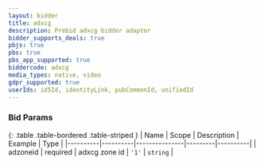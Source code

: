 ```yaml
---
layout: bidder
title: adxcg
description: Prebid adxcg bidder adaptor
bidder_supports_deals: true
pbjs: true
pbs: true
pbs_app_supported: true
biddercode: adxcg
media_types: native, video
gdpr_supported: true
userIds: id5Id, identityLink, pubCommonId, unifiedId
---
```


### Bid Params

{: .table .table-bordered .table-striped }
| Name     | Scope    | Description   | Example | Type     |
|----------|----------|---------------|---------|----------|
| adzoneid | required | adxcg zone id | `'1'`   | `string` |
